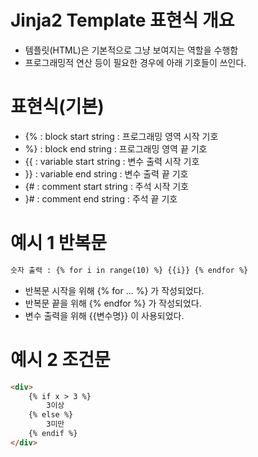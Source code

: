 # Jinja2 Template 표현식 개요
- 템플릿(HTML)은 기본적으로 그냥 보여지는 역할을 수행함
- 프로그래밍적 연산 등이 필요한 경우에 아래 기호들이 쓰인다. 

# 표현식(기본) 
- {%  : block start string : 프로그래밍 영역 시작 기호
- %}  : block end string : 프로그래밍 영역 끝 기호
- {{ : variable start string : 변수 출력 시작 기호
- }} : variable end string : 변수 출력 끝 기호
- {# : comment start string : 주석 시작 기호
- }# : comment end string : 주석 끝 기호

# 예시 1 반복문
```html
숫자 출력 : {% for i in range(10) %} {{i}} {% endfor %}
```
- 반복문 시작을 위해 {% for ... %} 가 작성되었다.
- 반복문 끝을 위해 {% endfor %} 가 작성되었다.
- 변수 출력을 위해 {{변수명}} 이 사용되었다.

# 예시 2 조건문
```html
<div>
    {% if x > 3 %}
        3이상
    {% else %}
        3미만
    {% endif %}
</div>
```
